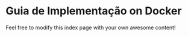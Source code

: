 # Guia de Implementação on Docker

Feel free to modify this index page with your own awesome content!